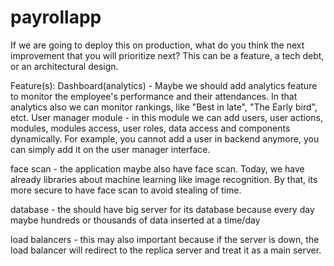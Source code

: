 # payrollapp

If we are going to deploy this on production, what do you think the next improvement
that you will prioritize next? This can be a feature, a tech debt, or an architectural
design.

Feature(s):
Dashboard(analytics) - Maybe we should add analytics feature to monitor the employee's performance and their attendances. In that analytics also we can monitor rankings,
                      like "Best in late", "The Early bird", etct.
User manager module - in this module we can add users, user actions, modules, modules access, user roles, data access and components dynamically. For example, you cannot add a user
                      in backend anymore, you can simply add it on the user manager interface.
                      
face scan - the application maybe also have face scan. Today, we have already libraries about machine learning like image recognition. By that, its more secure to have 
          face scan to avoid stealing of time.

database - the should have big server for its database because every day maybe hundreds or thousands of data inserted at a time/day

load balancers - this may also important because if the server is down, the load balancer will redirect to the replica server and treat it as a main server.


